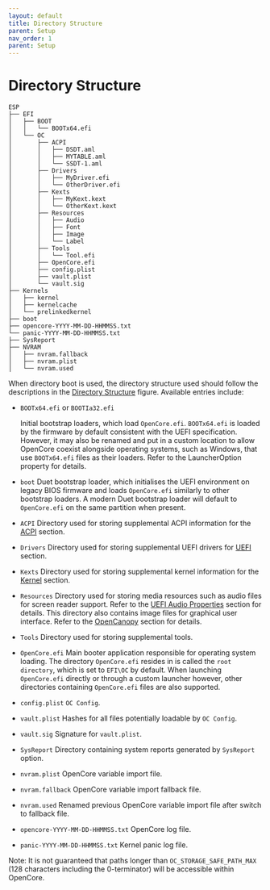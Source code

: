 ```yaml
---
layout: default
title: Directory Structure
parent: Setup
nav_order: 1
parent: Setup
---
```

# Directory Structure

```
ESP
├── EFI
│   ├── BOOT
│   │   └── BOOTx64.efi
│   └── OC
│       ├── ACPI
│       │   ├── DSDT.aml
│       │   ├── MYTABLE.aml
│       │   └── SSDT-1.aml
│       ├── Drivers
│       │   ├── MyDriver.efi
│       │   └── OtherDriver.efi
│       ├── Kexts
│       │   ├── MyKext.kext
│       │   └── OtherKext.kext
│       ├── Resources
│       │   ├── Audio
│       │   ├── Font
│       │   ├── Image
│       │   └── Label
│       ├── Tools
│       │   └── Tool.efi
│       ├── OpenCore.efi
│       ├── config.plist
│       ├── vault.plist
│       └── vault.sig
├── Kernels
│   ├── kernel
│   ├── kernelcache
│   └── prelinkedkernel
├── boot
├── opencore-YYYY-MM-DD-HHMMSS.txt
└── panic-YYYY-MM-DD-HHMMSS.txt
├── SysReport
├── NVRAM
│   ├── nvram.fallback
│   ├── nvram.plist
│   └── nvram.used
```

When directory boot is used, the directory structure used should follow the descriptions in the [Directory Structure](#directory-structure) figure. Available entries include:

- `BOOTx64.efi` or `BOOTIa32.efi`

    Initial bootstrap loaders, which load `OpenCore.efi`. `BOOTx64.efi` is loaded by the firmware by default consistent with the UEFI specification. However, it may also be renamed and put in a custom location to allow OpenCore coexist alongside operating systems, such as Windows, that use `BOOTx64.efi` files as their loaders. Refer to the LauncherOption property for details.
- `boot`
    Duet bootstrap loader, which initialises the UEFI environment on legacy BIOS firmware and loads `OpenCore.efi` similarly to other bootstrap loaders. A modern Duet bootstrap loader will default to `OpenCore.efi` on the same partition when present.
- `ACPI`
    Directory used for storing supplemental ACPI information for the [ACPI](/docs/ACPI/index.md) section.
- `Drivers`
    Directory used for storing supplemental UEFI drivers for [UEFI](/docs/UEFI/index.md) section.
- `Kexts`
    Directory used for storing supplemental kernel information for the [Kernel](/docs/Kernel/index.md) section.
- `Resources`
    Directory used for storing media resources such as audio files for screen reader support. Refer to the [UEFI Audio Properties](/docs/UEFI/audio_properties.md) section for details. This directory also contains image files for graphical user interface. Refer to the [OpenCanopy](/docs/UEFI/opencanopy.md) section for details.
- `Tools`
    Directory used for storing supplemental tools.
- `OpenCore.efi`
    Main booter application responsible for operating system loading. The directory `OpenCore.efi` resides in is called the `root directory`, which is set to `EFI\OC` by default. When launching `OpenCore.efi` directly or through a custom launcher however, other directories containing `OpenCore.efi` files are also supported.
- `config.plist`
    `OC Config`.
- `vault.plist`
    Hashes for all files potentially loadable by `OC Config`.
- `vault.sig`
    Signature for `vault.plist`.
- `SysReport`
    Directory containing system reports generated by `SysReport` option.
- `nvram.plist`
    OpenCore variable import file.
- `nvram.fallback`
    OpenCore variable import fallback file.
- `nvram.used`
    Renamed previous OpenCore variable import file after switch to fallback file.
- `opencore-YYYY-MM-DD-HHMMSS.txt`
    OpenCore log file.
- `panic-YYYY-MM-DD-HHMMSS.txt`
    Kernel panic log file.

Note: It is not guaranteed that paths longer than `OC_STORAGE_SAFE_PATH_MAX` (128 characters including the 0-terminator) will be accessible within OpenCore.